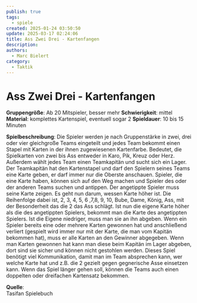 ```yaml
---
publish: true
tags:
  - spiele
created: 2025-01-24 03:50:50
update: 2025-03-17 02:24:06
title: Ass Zwei Drei - Kartenfangen
description: 
authors:
  - Marc Bielert
category:
  - Taktik
---
```


# Ass Zwei Drei - Kartenfangen

**Gruppengröße**: Ab 20 Mitspieler, besser mehr 
**Schwierigkeit**: mittel 
**Material**: komplettes Kartenspiel, eventuell sogar 2 
**Spieldauer**: 10 bis 15 Minuten

**Spielbeschreibung**: 
Die Spieler werden je nach Gruppenstärke in zwei, drei oder vier gleichgroße Teams eingeteilt und jedes Team bekommt einen Stapel mit Karten in der ihnen zugewiesenen Kartenfarbe. Bedeutet, die Spielkarten von zwei bis Ass entweder in Karo, Pik, Kreuz oder Herz. Außerdem wählt jedes Team einen Teamkapitän und sucht sich ein Lager. Der Teamkapitän hat den Kartenstapel und darf den Spielern seines Teams eine Karte geben, er darf immer nur die Oberste anschauen. Spieler, die eine Karte haben, können sich auf den Weg machen und Spieler des oder der anderen Teams suchen und antippen. Der angetippte Spieler muss seine Karte zeigen. Es geht nun darum, wessen Karte höher ist. Die Reihenfolge dabei ist, 2, 3, 4, 5, 6 ,7,8, 9, 10, Bube, Dame, König, Ass, mit der Besonderheit das die 2 das Ass schlägt. Ist nun die eigene Karte höher als die des angetippten Spielers, bekommt man die Karte des angetippten Spielers. Ist die Eigene niedriger, muss man sie an ihn abgeben. Wenn ein Spieler bereits eine oder mehrere Karten gewonnen hat und anschließend verliert (gespielt wird immer nur mit der Karte, die man vom Kapitän bekommen hat), muss er alle Karten an den Gewinner abgegeben. Wenn man Karten gewonnen hat kann man diese beim Kapitän im Lager abgeben, dort sind sie sicher und können nicht gestohlen werden. Dieses Spiel benötigt viel Kommunikation, damit man im Team absprechen kann, wer welche Karte hat und z.B. die 2 gezielt gegen gegnerische Asse einsetzen kann. Wenn das Spiel länger gehen soll, können die Teams auch einen doppelten oder dreifachen Kartensatz bekommen.

**Quelle**:  
Tasifan Spielebuch